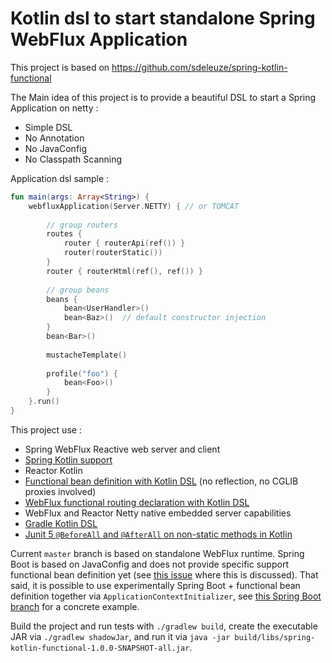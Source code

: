 
# Kotlin dsl to start standalone Spring WebFlux Application

This project is based on https://github.com/sdeleuze/spring-kotlin-functional

The Main idea of this project is to provide a beautiful DSL to start a Spring Application on netty :
 - Simple DSL
 - No Annotation
 - No JavaConfig
 - No Classpath Scanning
 
Application dsl sample : 

```kotlin
fun main(args: Array<String>) {
    webfluxApplication(Server.NETTY) { // or TOMCAT
    
        // group routers
        routes {
            router { routerApi(ref()) }
            router(routerStatic())
        }
        router { routerHtml(ref(), ref()) }
    
        // group beans
        beans {
            bean<UserHandler>()
            bean<Baz>()  // default constructor injection
        }
        bean<Bar>()
    
        mustacheTemplate()
    
        profile("foo") {
            bean<Foo>()
        }
    }.run()
}
```
 
This project use : 
 - Spring WebFlux Reactive web server and client
 - [Spring Kotlin support](https://spring.io/blog/2017/01/04/introducing-kotlin-support-in-spring-framework-5-0)
 - Reactor Kotlin
 - [Functional bean definition with Kotlin DSL](https://github.com/sdeleuze/spring-kotlin-functional/blob/master/src/main/kotlin/functional/Beans.kt) (no reflection, no CGLIB proxies involved)
 - [WebFlux functional routing declaration with Kotlin DSL](https://github.com/sdeleuze/spring-kotlin-functional/blob/master/src/main/kotlin/functional/web/Routes.kt)
 - WebFlux and Reactor Netty native embedded server capabilities
 - [Gradle Kotlin DSL](https://github.com/gradle/kotlin-dsl)
 - [Junit 5 `@BeforeAll` and `@AfterAll` on non-static methods in Kotlin](https://github.com/sdeleuze/spring-kotlin-functional/blob/master/src/test/kotlin/functional/IntegrationTests.kt)
 
 
Current `master` branch is based on standalone WebFlux runtime. Spring Boot is based
on JavaConfig and does not provide specific support functional bean definition yet (see
[this issue](https://github.com/spring-projects/spring-boot/issues/8115) where this is discussed).
That said, it is possible to use experimentally Spring Boot + functional bean definition together
via `ApplicationContextInitializer`, see
[this Spring Boot branch](https://github.com/sdeleuze/spring-kotlin-functional/tree/boot)
for a concrete example.
 
Build the project and run tests with `./gradlew build`, create the executable JAR via `./gradlew shadowJar`, and run it via `java -jar build/libs/spring-kotlin-functional-1.0.0-SNAPSHOT-all.jar`.
